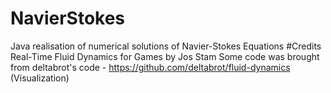 # NavierStokes
Java realisation of numerical solutions of Navier-Stokes Equations
#Credits
Real-Time Fluid Dynamics for Games by Jos Stam
Some code was brought from deltabrot's code - https://github.com/deltabrot/fluid-dynamics (Visualization)
